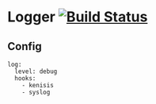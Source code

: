 # Logger [![Build Status](https://travis-ci.org/rai-project/logger.svg?branch=master)](https://travis-ci.org/rai-project/logger)

## Config


~~~
log:
  level: debug
  hooks:
    - kenisis
    - syslog
~~~
